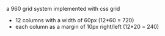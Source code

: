 a 960 grid system implemented with css grid


- 12 columns with a width of 60px (12*60 = 720)
- each column as a margin of 10px right/left (12*20 = 240) 

